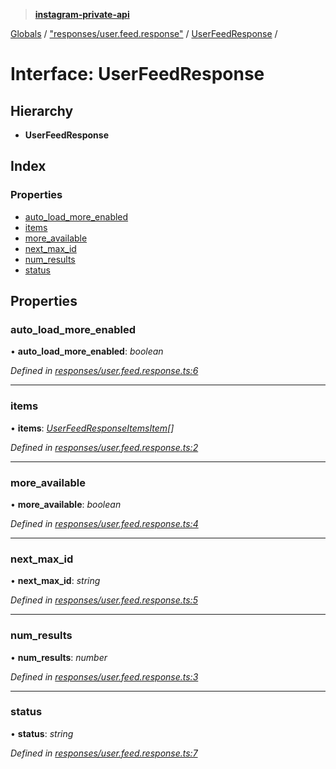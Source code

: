> **[instagram-private-api](../README.md)**

[Globals](../globals.md) / ["responses/user.feed.response"](../modules/_responses_user_feed_response_.md) / [UserFeedResponse](_responses_user_feed_response_.userfeedresponse.md) /

# Interface: UserFeedResponse

## Hierarchy

* **UserFeedResponse**

## Index

### Properties

* [auto_load_more_enabled](_responses_user_feed_response_.userfeedresponse.md#auto_load_more_enabled)
* [items](_responses_user_feed_response_.userfeedresponse.md#items)
* [more_available](_responses_user_feed_response_.userfeedresponse.md#more_available)
* [next_max_id](_responses_user_feed_response_.userfeedresponse.md#next_max_id)
* [num_results](_responses_user_feed_response_.userfeedresponse.md#num_results)
* [status](_responses_user_feed_response_.userfeedresponse.md#status)

## Properties

###  auto_load_more_enabled

• **auto_load_more_enabled**: *boolean*

*Defined in [responses/user.feed.response.ts:6](https://github.com/Nerixyz/instagram-private-api/blob/e5037ee/src/responses/user.feed.response.ts#L6)*

___

###  items

• **items**: *[UserFeedResponseItemsItem](_responses_user_feed_response_.userfeedresponseitemsitem.md)[]*

*Defined in [responses/user.feed.response.ts:2](https://github.com/Nerixyz/instagram-private-api/blob/e5037ee/src/responses/user.feed.response.ts#L2)*

___

###  more_available

• **more_available**: *boolean*

*Defined in [responses/user.feed.response.ts:4](https://github.com/Nerixyz/instagram-private-api/blob/e5037ee/src/responses/user.feed.response.ts#L4)*

___

###  next_max_id

• **next_max_id**: *string*

*Defined in [responses/user.feed.response.ts:5](https://github.com/Nerixyz/instagram-private-api/blob/e5037ee/src/responses/user.feed.response.ts#L5)*

___

###  num_results

• **num_results**: *number*

*Defined in [responses/user.feed.response.ts:3](https://github.com/Nerixyz/instagram-private-api/blob/e5037ee/src/responses/user.feed.response.ts#L3)*

___

###  status

• **status**: *string*

*Defined in [responses/user.feed.response.ts:7](https://github.com/Nerixyz/instagram-private-api/blob/e5037ee/src/responses/user.feed.response.ts#L7)*